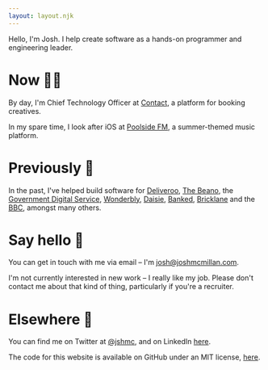 ```yaml
---
layout: layout.njk
---
```


Hello, I'm Josh. I help create software as a hands-on programmer and engineering leader.

# Now <span class="emoji" aria-hidden="true">👨‍💻</span>

By day, I'm Chief Technology Officer at [Contact](https://contact.xyz), a platform for booking creatives.

In my spare time, I look after iOS at [Poolside FM](https://poolside.fm), a summer-themed music platform.

# Previously <span class="emoji" aria-hidden="true">📆</span>

In the past, I've helped build software for [Deliveroo](https://deliveroo.co.uk), [The Beano](https://beano.com), the [Government Digital Service](https://gov.uk), [Wonderbly](https://wonderbly.com), [Daisie](https://daisie.com), [Banked](https://banked.com), [Bricklane](https://bricklane.com) and the [BBC](https://bbc.co.uk), amongst many others.

# Say hello <span class="emoji" aria-hidden="true">👋</span>

You can get in touch with me via email – I'm [josh@joshmcmillan.com](mailto:josh@joshmcmillan.com).

I'm not currently interested in new work – I really like my job. Please don't contact me about that kind of thing, particularly if you're a recruiter.

# Elsewhere <span class="emoji" aria-hidden="true">🔗</span>

You can find me on Twitter at [@jshmc](https://twitter.com/jshmc), and on LinkedIn [here](https://www.linkedin.com/in/jshmc/).

The code for this website is available on GitHub under an MIT license, [here](https://github.com/mcmillan/joshmcmillan.com).
